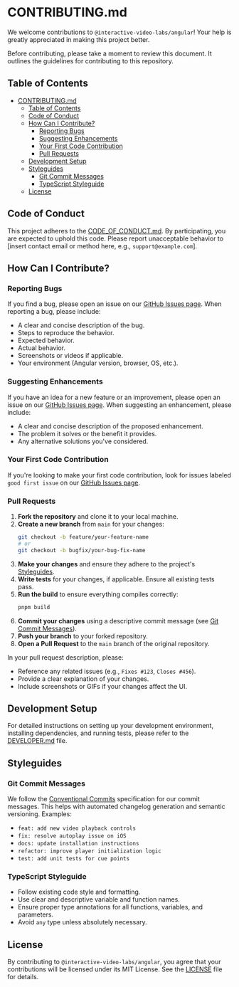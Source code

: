 # CONTRIBUTING.md

We welcome contributions to `@interactive-video-labs/angular`! Your help is greatly appreciated in making this project better.

Before contributing, please take a moment to review this document. It outlines the guidelines for contributing to this repository.

## Table of Contents

- [CONTRIBUTING.md](#contributingmd)
  - [Table of Contents](#table-of-contents)
  - [Code of Conduct](#code-of-conduct)
  - [How Can I Contribute?](#how-can-i-contribute)
    - [Reporting Bugs](#reporting-bugs)
    - [Suggesting Enhancements](#suggesting-enhancements)
    - [Your First Code Contribution](#your-first-code-contribution)
    - [Pull Requests](#pull-requests)
  - [Development Setup](#development-setup)
  - [Styleguides](#styleguides)
    - [Git Commit Messages](#git-commit-messages)
    - [TypeScript Styleguide](#typescript-styleguide)
  - [License](#license)

## Code of Conduct

This project adheres to the [CODE_OF_CONDUCT.md](CODE_OF_CONDUCT.md). By participating, you are expected to uphold this code. Please report unacceptable behavior to [insert contact email or method here, e.g., `support@example.com`].

## How Can I Contribute?

### Reporting Bugs

If you find a bug, please open an issue on our [GitHub Issues page](https://github.com/interactive-video-labs/interactive-video-angular-wrapper/issues). When reporting a bug, please include:

-   A clear and concise description of the bug.
-   Steps to reproduce the behavior.
-   Expected behavior.
-   Actual behavior.
-   Screenshots or videos if applicable.
-   Your environment (Angular version, browser, OS, etc.).

### Suggesting Enhancements

If you have an idea for a new feature or an improvement, please open an issue on our [GitHub Issues page](https://github.com/interactive-video-labs/interactive-video-angular-wrapper/issues). When suggesting an enhancement, please include:

-   A clear and concise description of the proposed enhancement.
-   The problem it solves or the benefit it provides.
-   Any alternative solutions you've considered.

### Your First Code Contribution

If you're looking to make your first code contribution, look for issues labeled `good first issue` on our [GitHub Issues page](https://github.com/interactive-video-labs/interactive-video-angular-wrapper/issues).

### Pull Requests

1.  **Fork the repository** and clone it to your local machine.
2.  **Create a new branch** from `main` for your changes:
    ```bash
    git checkout -b feature/your-feature-name
    # or
    git checkout -b bugfix/your-bug-fix-name
    ```
3.  **Make your changes** and ensure they adhere to the project's [Styleguides](#styleguides).
4.  **Write tests** for your changes, if applicable. Ensure all existing tests pass.
5.  **Run the build** to ensure everything compiles correctly:
    ```bash
    pnpm build
    ```
6.  **Commit your changes** using a descriptive commit message (see [Git Commit Messages](#git-commit-messages)).
7.  **Push your branch** to your forked repository.
8.  **Open a Pull Request** to the `main` branch of the original repository.

In your pull request description, please:

-   Reference any related issues (e.g., `Fixes #123`, `Closes #456`).
-   Provide a clear explanation of your changes.
-   Include screenshots or GIFs if your changes affect the UI.

## Development Setup

For detailed instructions on setting up your development environment, installing dependencies, and running tests, please refer to the [DEVELOPER.md](DEVELOPER.md) file.

## Styleguides

### Git Commit Messages

We follow the [Conventional Commits](https://www.conventionalcommits.org/en/v1.0.0/) specification for our commit messages. This helps with automated changelog generation and semantic versioning. Examples:

-   `feat: add new video playback controls`
-   `fix: resolve autoplay issue on iOS`
-   `docs: update installation instructions`
-   `refactor: improve player initialization logic`
-   `test: add unit tests for cue points`

### TypeScript Styleguide

-   Follow existing code style and formatting.
-   Use clear and descriptive variable and function names.
-   Ensure proper type annotations for all functions, variables, and parameters.
-   Avoid `any` type unless absolutely necessary.

## License

By contributing to `@interactive-video-labs/angular`, you agree that your contributions will be licensed under its MIT License. See the [LICENSE](LICENSE) file for details.
